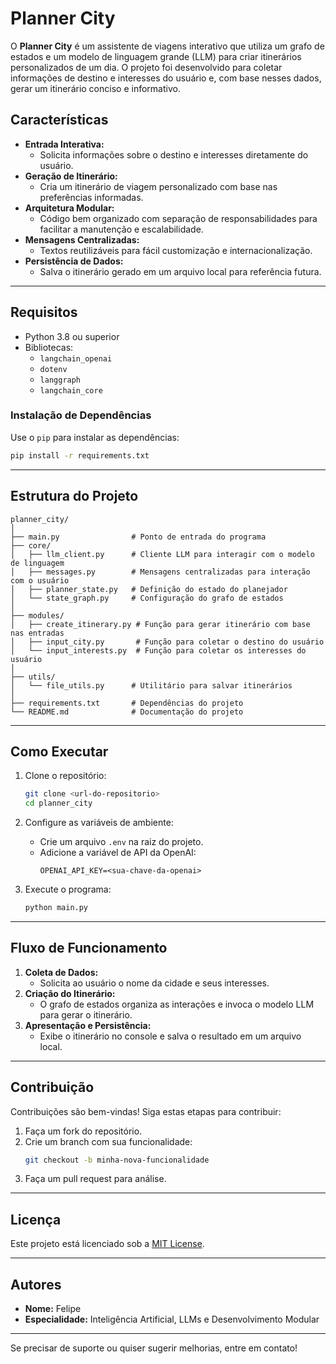 
# **Planner City**

O **Planner City** é um assistente de viagens interativo que utiliza um grafo de estados e um modelo de linguagem grande (LLM) para criar itinerários personalizados de um dia. O projeto foi desenvolvido para coletar informações de destino e interesses do usuário e, com base nesses dados, gerar um itinerário conciso e informativo.

## **Características**

- **Entrada Interativa:**
  - Solicita informações sobre o destino e interesses diretamente do usuário.
- **Geração de Itinerário:**
  - Cria um itinerário de viagem personalizado com base nas preferências informadas.
- **Arquitetura Modular:**
  - Código bem organizado com separação de responsabilidades para facilitar a manutenção e escalabilidade.
- **Mensagens Centralizadas:**
  - Textos reutilizáveis para fácil customização e internacionalização.
- **Persistência de Dados:**
  - Salva o itinerário gerado em um arquivo local para referência futura.

---

## **Requisitos**

- Python 3.8 ou superior
- Bibliotecas:
  - `langchain_openai`
  - `dotenv`
  - `langgraph`
  - `langchain_core`

### **Instalação de Dependências**

Use o `pip` para instalar as dependências:

```bash
pip install -r requirements.txt
```

---

## **Estrutura do Projeto**

```
planner_city/
│
├── main.py                # Ponto de entrada do programa
├── core/
│   ├── llm_client.py      # Cliente LLM para interagir com o modelo de linguagem
│   ├── messages.py        # Mensagens centralizadas para interação com o usuário
│   ├── planner_state.py   # Definição do estado do planejador
│   └── state_graph.py     # Configuração do grafo de estados
│
├── modules/
│   ├── create_itinerary.py # Função para gerar itinerário com base nas entradas
│   ├── input_city.py       # Função para coletar o destino do usuário
│   └── input_interests.py  # Função para coletar os interesses do usuário
│
├── utils/
│   └── file_utils.py      # Utilitário para salvar itinerários
│
├── requirements.txt       # Dependências do projeto
└── README.md              # Documentação do projeto
```

---

## **Como Executar**

1. Clone o repositório:

   ```bash
   git clone <url-do-repositorio>
   cd planner_city
   ```

2. Configure as variáveis de ambiente:
   - Crie um arquivo `.env` na raiz do projeto.
   - Adicione a variável de API da OpenAI:
     ```
     OPENAI_API_KEY=<sua-chave-da-openai>
     ```

3. Execute o programa:

   ```bash
   python main.py
   ```

---

## **Fluxo de Funcionamento**

1. **Coleta de Dados:**
   - Solicita ao usuário o nome da cidade e seus interesses.
2. **Criação do Itinerário:**
   - O grafo de estados organiza as interações e invoca o modelo LLM para gerar o itinerário.
3. **Apresentação e Persistência:**
   - Exibe o itinerário no console e salva o resultado em um arquivo local.

---

## **Contribuição**

Contribuições são bem-vindas! Siga estas etapas para contribuir:

1. Faça um fork do repositório.
2. Crie um branch com sua funcionalidade:
   ```bash
   git checkout -b minha-nova-funcionalidade
   ```
3. Faça um pull request para análise.

---

## **Licença**

Este projeto está licenciado sob a [MIT License](LICENSE).

---

## **Autores**

- **Nome:** Felipe
- **Especialidade:** Inteligência Artificial, LLMs e Desenvolvimento Modular

---

Se precisar de suporte ou quiser sugerir melhorias, entre em contato!
